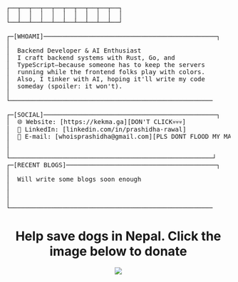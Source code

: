 <pre>
┌──┬──┬──┬──┬──┬──┬──┬──┬──┬──┐
│  │  │  │  │  │  │  │  │  │  │
└──┴──┴──┴──┴──┴──┴──┴──┴──┴──┘

┌─[WHOAMI]──────────────────────────────────────────────┐
│                                      
│  Backend Developer & AI Enthusiast                   
│  I craft backend systems with Rust, Go, and          
│  TypeScript—because someone has to keep the servers  
│  running while the frontend folks play with colors.  
│  Also, I tinker with AI, hoping it'll write my code  
│  someday (spoiler: it won't).                        
│       
└──────────────────────────────────────────────────────

┌─[SOCIAL]──────────────────────────────────────────────┐
│  🌐 Website: [https://kekma.ga][DON'T CLICK💀💀💀]                    
│  🔗 LinkedIn: [linkedin.com/in/prashidha-rawal]      
│  📧 E-mail: [whoisprashidha@gmail.com][PLS DONT FLOOD MY MAIL]  
│                                                     
│           
└──────────────────────────────────────────────────────┘
┌─[RECENT BLOGS]────────────────────────────────────────┐
│  
│  Will write some blogs soon enough    
│  
│                                                      
│  
└──────────────────────────────────────────────────────
</pre>

<div align="center">
<h1>Help save dogs in Nepal. Click the image below to donate</h1>
<a href="https://www.hat-uk.org/help/animalnepal.html"/><img src="https://github.com/user-attachments/assets/95c64f30-f692-4c88-ae3c-cab012163e3e"/></a>
</div>
